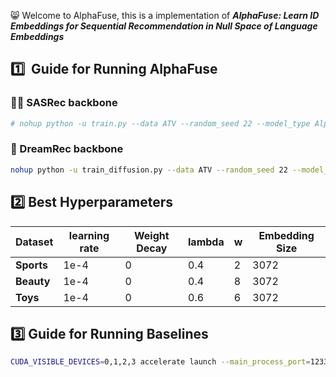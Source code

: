 :smile_cat: Welcome to AlphaFuse, this is a implementation of ***AlphaFuse: Learn ID Embeddings for Sequential
Recommendation in Null Space of Language Embeddings***

## :one:  ​ Guide for Running AlphaFuse



### :walking_man: SASRec backbone

```sh
# nohup python -u train.py --data ATV --random_seed 22 --model_type AlphaFuse --cuda 5 --language_model_type 3small --ID_embs_init_type zeros --hidden_dim 128 --null_dim 64 --lr 0.001 -loss_type infoNCE --neg_ratio 64  > ./log/ATV_SASRec_AlphaFuse_rs22_dim128null64_infoNCE64_lr3 2>&1 &
```

### :runner: DreamRec backbone

```sh
nohup python -u train_diffusion.py --data ATV --random_seed 22 --model_type AlphaFuse --cuda 2 --language_model_type 3small --null_thres 0.25 --hidden_dim 1536 --lr 0.00001  > ./log/ATV_DreamRec_AlphaFuse_rs22_dim1536null0.25_lr5 2>&1 &
```



## :two: Best Hyperparameters

| Dataset    | learning rate | Weight Decay | lambda | w    | Embedding Size |
| ---------- | ------------- | ------------ | ------ | ---- | -------------- |
| **Sports** | 1e-4          | 0            | 0.4    | 2    | 3072           |
| **Beauty** | 1e-4          | 0            | 0.4    | 8    | 3072           |
| **Toys**   | 1e-4          | 0            | 0.6    | 6    | 3072           |



## :three: Guide for Running Baselines



```sh
CUDA_VISIBLE_DEVICES=0,1,2,3 accelerate launch --main_process_port=12330 main.py --model=SASRec --sd=O --td=O 
```
